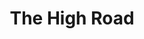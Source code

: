---
title: The High Road
year: 1933
opening_date: 1933-05-09
closing_date: 
layout: productions
image:
image_caption:
image_credit:
playbill:
category:
Theatre: Theatre Jacksonville
cast:
  Lord Teylesmore: Charles Luckie
  Duke of Warrington: E.S. Beauchamp-Nobbs
  Lady Minster: Elizabeth Mizelle
  Lord Crayle: Isaac Peiser
  Morton: J. Pable Delgado
  Ernest: Jack Richards
  James Hilary: John H. Pratt
  Sir Reginald Whelby: Leon Bailey
  Lady Trench: Louise Twitty
  Alex: Nell Killinger
  Elsie Hilary: Sara Clark Kelly
crew:
  Director: Charles F. Hopkins, Jr.
  Props:
    - Gladys Barrs
    - Leon Bailey
  Scenery: Ronald Kennard
understudies:
orchestra:
external_links:
---